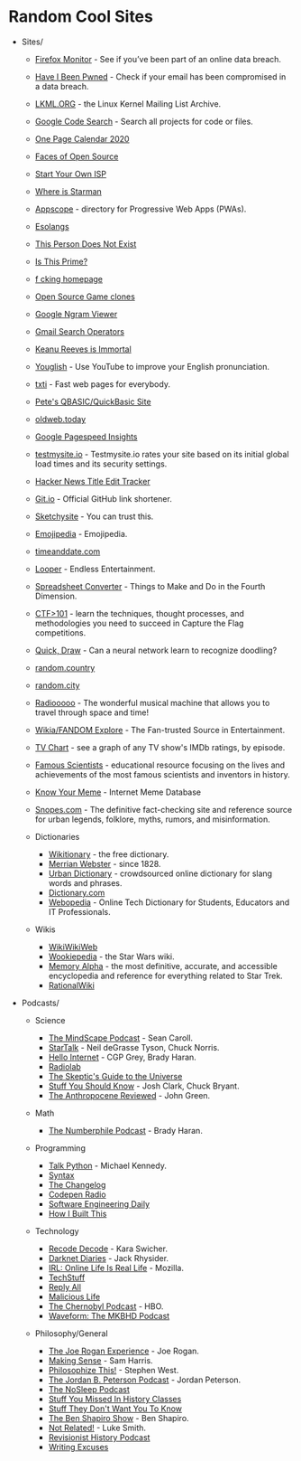 # Random Cool Sites

- Sites/
    - [Firefox Monitor](https://monitor.firefox.com/) - See if you’ve been part of an online data breach.
    - [Have I Been Pwned](https://haveibeenpwned.com/) - Check if your email has been compromised in a data breach.
    - [LKML.ORG](https://lkml.org/) - the Linux Kernel Mailing List Archive.
    - [Google Code Search](https://cs.opensource.google/) - Search all projects for code or files.
    - [One Page Calendar 2020](https://davebakker.io/onepagecalendar/)
    - [Faces of Open Source](http://www.facesofopensource.com/)
    - [Start Your Own ISP](https://startyourownisp.com/)
    - [Where is Starman](https://www.whereisroadster.com/)
    - [Appscope](https://appsco.pe/) - directory for Progressive Web Apps (PWAs).
    - [Esolangs](https://esolangs.org/wiki/Main_Page)
    - [This Person Does Not Exist](https://www.thispersondoesnotexist.com/)
    - [Is This Prime?](http://isthisprime.com/game/)
    - [f cking homepage](https://fuckinghomepage.com/)
    - [Open Source Game clones](https://osgameclones.com/)
    - [Google Ngram Viewer](https://books.google.com/ngrams)
    - [Gmail Search Operators](https://support.google.com/mail/answer/7190)
    - [Keanu Reeves is Immortal](https://www.keanuisimmortal.com/)
    - [Youglish](https://youglish.com/) - Use YouTube to improve your English pronunciation.
    - [txti](http://txti.es/) - Fast web pages for everybody.
    - [Pete's QBASIC/QuickBasic Site](http://www.petesqbsite.com/index.php)
    - [oldweb.today](http://oldweb.today/)
    - [Google Pagespeed Insights](https://developers.google.com/speed/pagespeed/insights/)
    - [testmysite.io](https://testmysite.io/) - Testmysite.io rates your site based on its initial global load times and its security settings.
    - [Hacker News Title Edit Tracker](https://hackernewstitles.netlify.com/)
    - [Git.io](https://git.io/) - Official GitHub link shortener.
    - [Sketchysite](https://www.sketchywebsite.net/) - You can trust this.
    - [Emojipedia](https://emojipedia.org/) - Emojipedia.
    - [timeanddate.com](https://www.timeanddate.com/)
    - [Looper](https://www.looper.com/) - Endless Entertainment.
    - [Spreadsheet Converter](http://makeanddo4d.com/spreadsheet/) - Things to Make and Do in the Fourth Dimension.
    - [CTF>101](https://ctf101.org/) - learn the techniques, thought processes, and methodologies you need to succeed in Capture the Flag competitions.
    - [Quick, Draw](https://quickdraw.withgoogle.com/) -  Can a neural network learn to recognize doodling?
    - [random.country](https://random.country/)
    - [random.city](https://randomcity.net/)
    - [Radiooooo](http://radiooooo.com/) - The wonderful musical machine that allows you to travel through space and time!
    - [Wikia/FANDOM Explore](https://www.fandom.com/explore) - The Fan-trusted Source in Entertainment.
    - [TV Chart](https://tvchart.benmiz.com/) - see a graph of any TV show's IMDb ratings, by episode.
    - [Famous Scientists](https://www.famousscientists.org/) - educational resource focusing on the lives and achievements of the most famous scientists and inventors in history.
    - [Know Your Meme](https://knowyourmeme.com/) - Internet Meme Database
    - [Snopes.com](https://www.snopes.com/) - The definitive fact-checking site and reference source for urban legends, folklore, myths, rumors, and misinformation.
    
  - Dictionaries  
    - [Wikitionary](https://en.wiktionary.org/) - the free dictionary.
    - [Merrian Webster](https://www.merriam-webster.com/) - since 1828.
    - [Urban Dictionary](https://www.urbandictionary.com/) - crowdsourced online dictionary for slang words and phrases.
    - [Dictionary.com](https://www.dictionary.com/)
    - [Webopedia](https://www.webopedia.com/) - Online Tech Dictionary for Students, Educators and IT Professionals.
    
  - Wikis
    - [WikiWikiWeb](https://wiki.c2.com/)
    - [Wookiepedia](https://starwars.fandom.com/wiki/Main_Page) - the Star Wars wiki.
    - [Memory Alpha](https://memory-alpha.fandom.com/) - the most definitive, accurate, and accessible encyclopedia and reference for everything related to Star Trek.
    - [RationalWiki](https://rationalwiki.org/wiki/Main_Page)
     
- Podcasts/
    - Science
      - [The MindScape Podcast](https://www.preposterousuniverse.com/podcast/) - Sean Caroll.
      - [StarTalk](https://www.startalkradio.net/) - Neil deGrasse Tyson, Chuck Norris.
      - [Hello Internet](https://www.hellointernet.fm/) - CGP Grey, Brady Haran.
      - [Radiolab](http://www.radiolab.org/)
      - [The Skeptic's Guide to the Universe](https://www.theskepticsguide.org/)
      - [Stuff You Should Know](https://stuffyoushouldknow.com/) - Josh Clark, Chuck Bryant.
      - [The Anthropocene Reviewed](https://www.wnycstudios.org/podcasts/anthropocene-reviewed) - John Green.
      
    - Math
      - [The Numberphile Podcast](https://www.numberphile.com/podcast) - Brady Haran.

    - Programming
      - [Talk Python](https://talkpython.fm/) - Michael Kennedy.
      - [Syntax](https://syntax.fm/)
      - [The Changelog](https://changelog.com/podcast)
      - [Codepen Radio](https://blog.codepen.io/radio/)
      - [Software Engineering Daily](https://softwareengineeringdaily.com/)
      - [How I Built This](https://www.npr.org/podcasts/510313/how-i-built-this)

    - Technology
      - [Recode Decode](https://www.vox.com/recode) - Kara Swicher.
      - [Darknet Diaries](https://darknetdiaries.com/) - Jack Rhysider.
      - [IRL: Online Life Is Real Life](https://irlpodcast.org/) - Mozilla.
      - [TechStuff](https://www.iheart.com/podcast/105-techstuff-26941194/)
      - [Reply All](https://gimletmedia.com/reply-all/)
      - [Malicious Life](https://malicious.life/)
      - [The Chernobyl Podcast](https://www.youtube.com/playlist?list=PLO79iP69FaZPKaMDoSPAtGdoa3wd3lp9n) - HBO.
      - [Waveform: The MKBHD Podcast](https://waveformpodcast.com/)

    - Philosophy/General
      - [The Joe Rogan Experience](https://www.joerogan.com/#jre-section) - Joe Rogan.
      - [Making Sense](https://samharris.org/podcast/) - Sam Harris.
      - [Philosophize This!](http://philosophizethis.org/) - Stephen West.
      - [The Jordan B. Peterson Podcast](https://www.jordanbpeterson.com/podcast/) - Jordan Peterson.
      - [The NoSleep Podcast](https://www.thenosleeppodcast.com/)
      - [Stuff You Missed In History Classes](https://www.iheart.com/podcast/stuff-you-missed-in-history-cl-21124503/)
      - [Stuff They Don't Want You To Know](https://www.iheart.com/podcast/182-stuff-they-dont-want-you-t-26941221/)
      - [The Ben Shapiro Show](https://www.dailywire.com/show/the-ben-shapiro-show) - Ben Shapiro.
      - [Not Related!](https://notrelated.xyz/) - Luke Smith.
      - [Revisionist History Podcast](http://revisionisthistory.com/)
      - [Writing Excuses](https://writingexcuses.com/)


